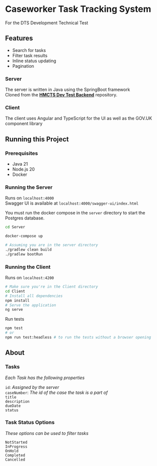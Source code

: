 # Caseworker Task Tracking System

For the DTS Development Technical Test

## Features

* Search for tasks
* Filter task results
* Inline status updating
* Pagination


### Server

The server is written in Java using the SpringBoot framework \
Cloned from the [**HMCTS Dev Test Backend**](https://github.com/hmcts/hmcts-dev-test-backend/tree/master) repository.

### Client

The client uses Angular and TypeScript for the UI as well as the GOV.UK component library


## Running this Project

### Prerequisites

- Java 21
- Node.js 20
- Docker

### Running the Server

Runs on `localhost:4000` \
Swagger UI is available at `localhost:4000/swagger-ui/index.html`

You must run the docker compose in the `server` directory to start the Postgres database.

```bash
cd Server
```

```bash
docker-compose up
```

```bash
# Assuming you are in the server directory
./gradlew clean build
./gradlew bootRun
```

### Running the Client

Runs on `localhost:4200`

```bash
# Make sure you're in the Client directory
cd Client
# Install all dependencies
npm install
# Serve the application
ng serve
```

Run tests
```bash
npm test
# or
npm run test:headless # to run the tests without a browser opening
```

## About

### Tasks

*Each Task has the following properties*

`id`: *Assigned by the server*\
`caseNumber`: *The id of the case the task is a part of*\
`title`\
`description`\
`dueDate`\
`status`

### Task Status Options

*These options can be used to filter tasks*

`NotStarted`\
`InProgress`\
`OnHold`\
`Completed`\
`Cancelled`
